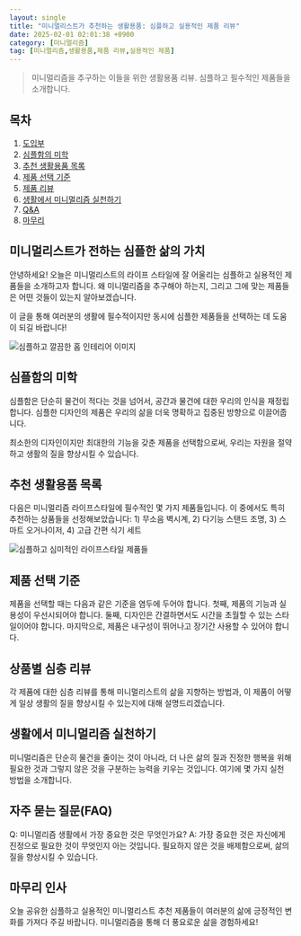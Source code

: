 ```yaml
---
layout: single
title: "미니멀리스트가 추천하는 생활용품: 심플하고 실용적인 제품 리뷰"
date: 2025-02-01 02:01:38 +0900
category: [미니멀리즘]
tag: [미니멀리즘,생활용품,제품 리뷰,실용적인 제품]
---
```

  
> 미니멀리즘을 추구하는 이들을 위한 생활용품 리뷰. 심플하고 필수적인 제품들을 소개합니다.

## 목차
1. [도입부](#도입부)
2. [심플함의 미학](#심플함의-미학)
3. [추천 생활용품 목록](#추천-생활용품-목록)
4. [제품 선택 기준](#제품-선택-기준)
5. [제품 리뷰](#제품-리뷰)
6. [생활에서 미니멀리즘 실천하기](#생활에서-미니멀리즘-실천하기)
7. [Q&A](#qa)
8. [마무리](#마무리)

## 미니멀리스트가 전하는 심플한 삶의 가치

안녕하세요! 오늘은 미니멀리스트의 라이프 스타일에 잘 어울리는 심플하고 실용적인 제품들을 소개하고자 합니다. 왜 미니멀리즘을 추구해야 하는지, 그리고 그에 맞는 제품들은 어떤 것들이 있는지 알아보겠습니다.


이 글을 통해 여러분의 생활에 필수적이지만 동시에 심플한 제품들을 선택하는 데 도움이 되길 바랍니다!


![심플하고 깔끔한 홈 인테리어 이미지](https://i.ibb.co/FkS3t2CN/png-skoid-d505667d-d6c1-4a0a-bac7-5c84a87759f8-sktid-a48cca56-e6da-484e-a814-9c849652bcb3-skt-2025-0.png)



## 심플함의 미학

심플함은 단순히 물건이 적다는 것을 넘어서, 공간과 물건에 대한 우리의 인식을 재정립합니다. 심플한 디자인의 제품은 우리의 삶을 더욱 명확하고 집중된 방향으로 이끌어줍니다.


최소한의 디자인이지만 최대한의 기능을 갖춘 제품을 선택함으로써, 우리는 자원을 절약하고 생활의 질을 향상시킬 수 있습니다.



## 추천 생활용품 목록

다음은 미니멀리즘 라이프스타일에 필수적인 몇 가지 제품들입니다. 이 중에서도 특히 추천하는 상품들을 선정해보았습니다: 1) 무소음 벽시계, 2) 다기능 스탠드 조명, 3) 스마트 오거나이저, 4) 고급 간편 식기 세트


![심플하고 심미적인 라이프스타일 제품들](https://i.ibb.co/FZKc6JB/VW0XrDM.png)



## 제품 선택 기준

제품을 선택할 때는 다음과 같은 기준을 염두에 두어야 합니다. 첫째, 제품의 기능과 실용성이 우선시되어야 합니다. 둘째, 디자인은 간결하면서도 시간을 초월할 수 있는 스타일이어야 합니다. 마지막으로, 제품은 내구성이 뛰어나고 장기간 사용할 수 있어야 합니다.



## 상품별 심층 리뷰

각 제품에 대한 심층 리뷰를 통해 미니멀리스트의 삶을 지향하는 방법과, 이 제품이 어떻게 일상 생활의 질을 향상시킬 수 있는지에 대해 설명드리겠습니다.



## 생활에서 미니멀리즘 실천하기

미니멀리즘은 단순히 물건을 줄이는 것이 아니라, 더 나은 삶의 질과 진정한 행복을 위해 필요한 것과 그렇지 않은 것을 구분하는 능력을 키우는 것입니다. 여기에 몇 가지 실천 방법을 소개합니다.



## 자주 묻는 질문(FAQ)

Q: 미니멀리즘 생활에서 가장 중요한 것은 무엇인가요? A: 가장 중요한 것은 자신에게 진정으로 필요한 것이 무엇인지 아는 것입니다. 필요하지 않은 것을 배제함으로써, 삶의 질을 향상시킬 수 있습니다.



## 마무리 인사

오늘 공유한 심플하고 실용적인 미니멀리스트 추천 제품들이 여러분의 삶에 긍정적인 변화를 가져다 주길 바랍니다. 미니멀리즘을 통해 더 풍요로운 삶을 경험하세요!

